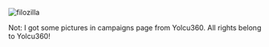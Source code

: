 ![filozilla](https://github.com/furkanayaz/Filozilla/assets/59910223/876acbf0-6078-4a3d-8d3f-09629dab85ea)

Not: I got some pictures in campaigns page from Yolcu360. All rights belong to Yolcu360!
